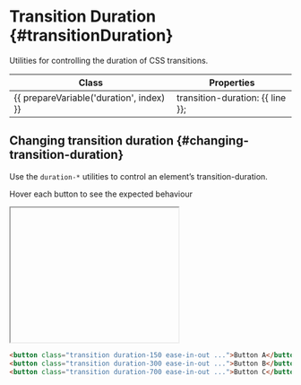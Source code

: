 ---
---
<script setup>
import { inject } from 'vue';

const presetTransition = inject('presetTransition');

const tailwindCssDoc = '';

const prepareVariable = (prefix, variable) => {
	return variable === 'DEFAULT'
		? prefix
		: `${prefix}-${variable}`
};
</script>

# Transition Duration {#transitionDuration}

<div class="header-info">
	<div class="header-info-descr">
		<div>
			Utilities for controlling the duration of CSS transitions.
		</div>
		<div class="header-info-nav">
			<ShTailwindCssLink
				to="https://tailwindcss.com/docs/transition-duration#basic-usage"
			/>
		</div>
	</div>
</div>

<div class="info-wrapper">
	<table class="info">
		<thead>
			<tr>
				<th>Class</th>
				<th>Properties</th>
			</tr>
		</thead>
		<tbody>
			<tr 
				v-for="(line, index) in presetTransition.theme.transitionDuration"
				:key="index"
			>
				<td translate="no" class="variable">{{ prepareVariable('duration', index) }}</td>
				<td translate="no" class="value">
					transition-duration: {{ line }};
				</td>
			</tr>
		</tbody>
	</table>
</div>

## Changing transition duration {#changing-transition-duration}

Use the `duration-*` utilities to control an element’s transition-duration.

Hover each button to see the expected behaviour

<iframe data-why style="min-height: 240px">
<div class="grid grid-cols-2 gap-x-10 gap-y-8 place-items-center">
	<div class="flex flex-col items-center gap-y-4">
		<p class="font-medium text-sm text-gray-800 font-mono text-center dark:text-gray-400">duration-150</p>
		<button type="button" class="transition duration-150 ease-in-out inline-flex items-center px-4 py-2 font-semibold leading-6 text-sm shadow rounded-md text-white bg-copilot-primary hover:scale-125 cursor-pointer">Button A</button>
	</div>
	<div class="flex flex-col items-center gap-y-4">
		<p class="font-medium text-sm text-gray-800 font-mono text-center dark:text-gray-400">duration-300</p>
		<button type="button" class="transition duration-300 ease-in-out inline-flex items-center px-4 py-2 font-semibold leading-6 text-sm shadow rounded-md text-white bg-copilot-primary hover:scale-125 cursor-pointer">Button B</button>
	</div>
	<div class="flex flex-col items-center gap-y-4">
		<p class="font-medium text-sm text-gray-800 font-mono text-center dark:text-gray-400">duration-700</p>
		<button type="button" class="transition duration-700 ease-in-out inline-flex items-center px-4 py-2 font-semibold leading-6 text-sm shadow rounded-md text-white bg-copilot-primary hover:scale-125 cursor-pointer">Button C</button>
	</div>
</div>
</iframe>

```html
<button class="transition duration-150 ease-in-out ...">Button A</button>
<button class="transition duration-300 ease-in-out ...">Button B</button>
<button class="transition duration-700 ease-in-out ...">Button C</button>
```